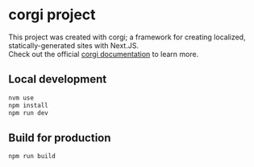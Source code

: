 # corgi project

This project was created with corgi; a framework for creating localized, statically-generated sites with Next.JS.  
Check out the official [corgi documentation](https://wethegit.github.io/corgi/) to learn more.

## Local development

```bash
nvm use
npm install
npm run dev
```

## Build for production

```bash
npm run build
```
